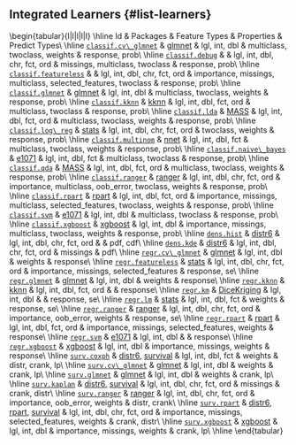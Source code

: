 ## Integrated Learners {#list-learners}


\begin{tabular}{l|l|l|l|l}
\hline
Id & Packages & Feature Types & Properties & Predict Types\\
\hline
[`classif.cv\_glmnet`](https://mlr3learners.mlr-org.com/reference/mlr\_learners\_classif.cv\_glmnet.html) & [glmnet](https://cran.r-project.org/package=glmnet) & lgl, int, dbl & multiclass, twoclass, weights & response, prob\\
\hline
[`classif.debug`](https://mlr3.mlr-org.com/reference/mlr\_learners\_classif.debug.html) &  & lgl, int, dbl, chr, fct, ord & missings, multiclass, twoclass & response, prob\\
\hline
[`classif.featureless`](https://mlr3.mlr-org.com/reference/mlr\_learners\_classif.featureless.html) &  & lgl, int, dbl, chr, fct, ord & importance, missings, multiclass, selected\_features, twoclass & response, prob\\
\hline
[`classif.glmnet`](https://mlr3learners.mlr-org.com/reference/mlr\_learners\_classif.glmnet.html) & [glmnet](https://cran.r-project.org/package=glmnet) & lgl, int, dbl & multiclass, twoclass, weights & response, prob\\
\hline
[`classif.kknn`](https://mlr3learners.mlr-org.com/reference/mlr\_learners\_classif.kknn.html) & [kknn](https://cran.r-project.org/package=kknn) & lgl, int, dbl, fct, ord & multiclass, twoclass & response, prob\\
\hline
[`classif.lda`](https://mlr3learners.mlr-org.com/reference/mlr\_learners\_classif.lda.html) & [MASS](https://cran.r-project.org/package=MASS) & lgl, int, dbl, fct, ord & multiclass, twoclass, weights & response, prob\\
\hline
[`classif.log\_reg`](https://mlr3learners.mlr-org.com/reference/mlr\_learners\_classif.log\_reg.html) & [stats](https://cran.r-project.org/package=stats) & lgl, int, dbl, chr, fct, ord & twoclass, weights & response, prob\\
\hline
[`classif.multinom`](https://mlr3learners.mlr-org.com/reference/mlr\_learners\_classif.multinom.html) & [nnet](https://cran.r-project.org/package=nnet) & lgl, int, dbl, fct & multiclass, twoclass, weights & response, prob\\
\hline
[`classif.naive\_bayes`](https://mlr3learners.mlr-org.com/reference/mlr\_learners\_classif.naive\_bayes.html) & [e1071](https://cran.r-project.org/package=e1071) & lgl, int, dbl, fct & multiclass, twoclass & response, prob\\
\hline
[`classif.qda`](https://mlr3learners.mlr-org.com/reference/mlr\_learners\_classif.qda.html) & [MASS](https://cran.r-project.org/package=MASS) & lgl, int, dbl, fct, ord & multiclass, twoclass, weights & response, prob\\
\hline
[`classif.ranger`](https://mlr3learners.mlr-org.com/reference/mlr\_learners\_classif.ranger.html) & [ranger](https://cran.r-project.org/package=ranger) & lgl, int, dbl, chr, fct, ord & importance, multiclass, oob\_error, twoclass, weights & response, prob\\
\hline
[`classif.rpart`](https://mlr3.mlr-org.com/reference/mlr\_learners\_classif.rpart.html) & [rpart](https://cran.r-project.org/package=rpart) & lgl, int, dbl, fct, ord & importance, missings, multiclass, selected\_features, twoclass, weights & response, prob\\
\hline
[`classif.svm`](https://mlr3learners.mlr-org.com/reference/mlr\_learners\_classif.svm.html) & [e1071](https://cran.r-project.org/package=e1071) & lgl, int, dbl & multiclass, twoclass & response, prob\\
\hline
[`classif.xgboost`](https://mlr3learners.mlr-org.com/reference/mlr\_learners\_classif.xgboost.html) & [xgboost](https://cran.r-project.org/package=xgboost) & lgl, int, dbl & importance, missings, multiclass, twoclass, weights & response, prob\\
\hline
[`dens.hist`](https://mlr3proba.mlr-org.com/reference/mlr\_learners\_dens.hist.html) & [distr6](https://cran.r-project.org/package=distr6) & lgl, int, dbl, chr, fct, ord &  & pdf, cdf\\
\hline
[`dens.kde`](https://mlr3proba.mlr-org.com/reference/mlr\_learners\_dens.kde.html) & [distr6](https://cran.r-project.org/package=distr6) & lgl, int, dbl, chr, fct, ord & missings & pdf\\
\hline
[`regr.cv\_glmnet`](https://mlr3learners.mlr-org.com/reference/mlr\_learners\_regr.cv\_glmnet.html) & [glmnet](https://cran.r-project.org/package=glmnet) & lgl, int, dbl & weights & response\\
\hline
[`regr.featureless`](https://mlr3.mlr-org.com/reference/mlr\_learners\_regr.featureless.html) & [stats](https://cran.r-project.org/package=stats) & lgl, int, dbl, chr, fct, ord & importance, missings, selected\_features & response, se\\
\hline
[`regr.glmnet`](https://mlr3learners.mlr-org.com/reference/mlr\_learners\_regr.glmnet.html) & [glmnet](https://cran.r-project.org/package=glmnet) & lgl, int, dbl & weights & response\\
\hline
[`regr.kknn`](https://mlr3learners.mlr-org.com/reference/mlr\_learners\_regr.kknn.html) & [kknn](https://cran.r-project.org/package=kknn) & lgl, int, dbl, fct, ord &  & response\\
\hline
[`regr.km`](https://mlr3learners.mlr-org.com/reference/mlr\_learners\_regr.km.html) & [DiceKriging](https://cran.r-project.org/package=DiceKriging) & lgl, int, dbl &  & response, se\\
\hline
[`regr.lm`](https://mlr3learners.mlr-org.com/reference/mlr\_learners\_regr.lm.html) & [stats](https://cran.r-project.org/package=stats) & lgl, int, dbl, fct & weights & response, se\\
\hline
[`regr.ranger`](https://mlr3learners.mlr-org.com/reference/mlr\_learners\_regr.ranger.html) & [ranger](https://cran.r-project.org/package=ranger) & lgl, int, dbl, chr, fct, ord & importance, oob\_error, weights & response, se\\
\hline
[`regr.rpart`](https://mlr3.mlr-org.com/reference/mlr\_learners\_regr.rpart.html) & [rpart](https://cran.r-project.org/package=rpart) & lgl, int, dbl, fct, ord & importance, missings, selected\_features, weights & response\\
\hline
[`regr.svm`](https://mlr3learners.mlr-org.com/reference/mlr\_learners\_regr.svm.html) & [e1071](https://cran.r-project.org/package=e1071) & lgl, int, dbl &  & response\\
\hline
[`regr.xgboost`](https://mlr3learners.mlr-org.com/reference/mlr\_learners\_regr.xgboost.html) & [xgboost](https://cran.r-project.org/package=xgboost) & lgl, int, dbl & importance, missings, weights & response\\
\hline
[`surv.coxph`](https://mlr3proba.mlr-org.com/reference/mlr\_learners\_surv.coxph.html) & [distr6](https://cran.r-project.org/package=distr6), [survival](https://cran.r-project.org/package=survival) & lgl, int, dbl, fct & weights & distr, crank, lp\\
\hline
[`surv.cv\_glmnet`](https://mlr3learners.mlr-org.com/reference/mlr\_learners\_surv.cv\_glmnet.html) & [glmnet](https://cran.r-project.org/package=glmnet) & lgl, int, dbl & weights & crank, lp\\
\hline
[`surv.glmnet`](https://mlr3learners.mlr-org.com/reference/mlr\_learners\_surv.glmnet.html) & [glmnet](https://cran.r-project.org/package=glmnet) & lgl, int, dbl & weights & crank, lp\\
\hline
[`surv.kaplan`](https://mlr3proba.mlr-org.com/reference/mlr\_learners\_surv.kaplan.html) & [distr6](https://cran.r-project.org/package=distr6), [survival](https://cran.r-project.org/package=survival) & lgl, int, dbl, chr, fct, ord & missings & crank, distr\\
\hline
[`surv.ranger`](https://mlr3learners.mlr-org.com/reference/mlr\_learners\_surv.ranger.html) & [ranger](https://cran.r-project.org/package=ranger) & lgl, int, dbl, chr, fct, ord & importance, oob\_error, weights & distr, crank\\
\hline
[`surv.rpart`](https://mlr3proba.mlr-org.com/reference/mlr\_learners\_surv.rpart.html) & [distr6](https://cran.r-project.org/package=distr6), [rpart](https://cran.r-project.org/package=rpart), [survival](https://cran.r-project.org/package=survival) & lgl, int, dbl, chr, fct, ord & importance, missings, selected\_features, weights & crank, distr\\
\hline
[`surv.xgboost`](https://mlr3learners.mlr-org.com/reference/mlr\_learners\_surv.xgboost.html) & [xgboost](https://cran.r-project.org/package=xgboost) & lgl, int, dbl & importance, missings, weights & crank, lp\\
\hline
\end{tabular}
